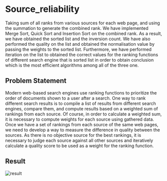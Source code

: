 # Source_reliability

Taking sum of all ranks from various sources for each web page, and using the summation to generate the
combined rank. We have implemented Merge Sort, Quick Sort and Insertion Sort on the combined rank. As
a result, we have obtained the sorted list and the inversion count. We have also performed the quality on
the list and obtained the normalisation value by passing the weights to the sorted list. Furthermore, we have
performed iteration on the list to obtained the correct values for the ranking functions of different search engine
that is sorted list in order to obtain conclusion which is the most efficient algorithms among all of the three
one.

## Problem Statement
Modern web-based search engines use ranking functions to prioritize the order of documents shown to a user
after a search. One way to rank different search results is to compile a list of results from different search
engines, compare them, and compute results based on a weighted sum of rankings from each source. Of course,
in order to calculate a weighted sum, it is necessary to compute weights for each source using gathered data.
Once we have a set of rankings from each source of the same web pages, we need to develop a way to measure the
difference in quality between the sources. As there is no objective source for the best rankings, it is necessary
to judge each source against all other sources and iteratively calculate a quality score to be used as a weight
for the ranking function.

## Result 
![result](https://user-images.githubusercontent.com/55362861/107859653-66e0dc80-6e00-11eb-9ab5-5122e386c5f4.PNG)

